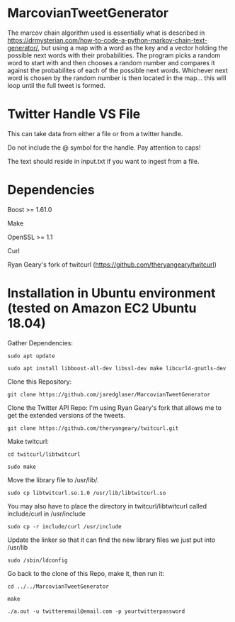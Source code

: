 # MarcovianTweetGenerator

The marcov chain algorithm used is essentially what is described in https://drmysterian.com/how-to-code-a-python-markov-chain-text-generator/, but using a map with a word as the key and a vector holding the possible next words with their probabilities. The program picks a random word to start with and then chooses a random number and compares it against the probabilites of each of the possible next words. Whichever next word is chosen by the random number is then located in the map... this will loop until the full tweet is formed.

# Twitter Handle VS File

This can take data from either a file or from a twitter handle. 

Do not include the @ symbol for the handle. Pay attention to caps!

The text should reside in input.txt if you want to ingest from a file.

# Dependencies

Boost >= 1.61.0

Make

OpenSSL >= 1.1

Curl

Ryan Geary's fork of twitcurl (https://github.com/theryangeary/twitcurl)

# Installation in Ubuntu environment (tested on Amazon EC2 Ubuntu 18.04)

Gather Dependencies:
  
  `sudo apt update`
  
  `sudo apt install libboost-all-dev libssl-dev make libcurl4-gnutls-dev`
  
Clone this Repository:

  `git clone https://github.com/jaredglaser/MarcovianTweetGenerator`
  
Clone the Twitter API Repo: I'm using Ryan Geary's fork that allows me to get the extended versions of the tweets.

  `git clone https://github.com/theryangeary/twitcurl.git`
  
Make twitcurl:

  `cd twitcurl/libtwitcurl`
  
  `sudo make`
  
Move the library file to /usr/lib/. 

  `sudo cp libtwitcurl.so.1.0 /usr/lib/libtwitcurl.so`
  
You may also have to place the directory in twitcurl/libtwitcurl called include/curl in /usr/include

  `sudo cp -r include/curl /usr/include`
  
Update the linker so that it can find the new library files we just put into /usr/lib

`sudo /sbin/ldconfig`
 
Go back to the clone of this Repo, make it, then run it:

  `cd ../../MarcovianTweetGenerator`
  
  
  `make`
  
  `./a.out -u twitteremail@email.com -p yourtwitterpassword`
 
  

